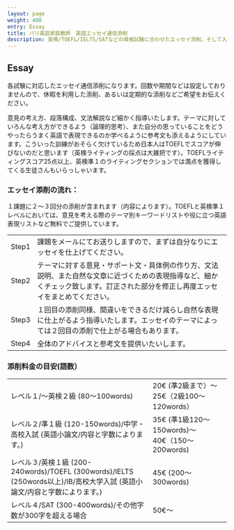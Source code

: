 ```yaml
---
layout: page
weight: 400
entry: Essay
title: パリ英語家庭教師　英語エッセイ通信添削
description: 英検/TOEFL/IELTS/SATなどの資格試験に合わせたエッセイ添削、そして入試に必要な英語小論文などもレベルに沿ってお手伝いいたします。
---
```


## Essay

各試験に対応したエッセイ通信添削になります。回数や期間などは設定しておりませんので、休暇を利用した添削、あるいは定期的な添削などご希望をお伝えください。

意見の考え方、段落構成、文法解説など細かく指導いたします。テーマに対していろんな考え方ができるよう（論理的思考）、また自分の思っていることをどうやったらうまく英語で表現できるのか学べるように参考文も添えるようにしています。こういった訓練がおそらく欠けているため日本人はTOEFLでスコアが伸びないのだと思います（英検ライティングの採点は大雑把です）。TOEFLライティングスコア25点以上、英検準１のライティングセクションでは満点を獲得してくる生徒さんもいらっしゃいます。

### エッセイ添削の流れ：
１課題に２〜３回分の添削が含まれます（内容によります）。TOEFLと英検準１レベルにおいては、意見を考える際のテーマ別キーワードリストや役に立つ英語表現リストなど無料でご提供しています。

<table>
<tr><td>Step1 </td><td>課題をメールにてお送りしますので、まずは自分なりにエッセイを仕上げてください。 </td></tr>
<tr><td>Step2</td><td>テーマに対する意見・サポート文・具体例の作り方、文法説明、また自然な文章に近づくための表現指導など、細かくチェック致します。訂正された部分を修正し再度エッセイをまとめてください。</td></tr>
<tr><td>Step3</td><td>１回目の添削同様、間違いをできるだけ減らし自然な表現に仕上がるよう指導いたします。エッセイのテーマによっては２回目の添削で仕上がる場合もあります。 </td></tr> 
<tr><td>Step4</td><td>全体のアドバイスと参考文を提供いたいします。</td></tr>
</table>


### 添削料金の目安(語数）

<table>
<tr><td>レベル１/〜英検２級 (80〜100words)</td><td>20€ (準2級まで）〜25€（2級100〜120words） </td></tr>
<tr><td>レベル２/準１級 (120-150words)/中学・高校入試 (英語小論文/内容と字数によります。)</td><td>35€ (準1級120〜150words)〜40€（150〜200words) </td></tr>
<tr><td>レベル３/英検１級 (200-240words)/TOEFL (300words)/IELTS (250words以上)/IB/高校大学入試 (英語小論文/内容と字数によります。)</td><td>45€ (200〜300words)</td></tr>
<tr><td>レベル４/SAT (300-400words)/その他字数が300字を超える場合</td><td> 50€〜</td></tr> 
</table>
